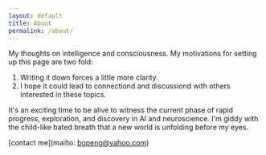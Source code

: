 ```yaml
---
layout: default
title: About
permalink: /about/
---
```


My thoughts on intelligence and consciousness. My motivations for setting up this page are two fold:
1. Writing it down forces a little more clarity.
2. I hope it could lead to connectiond and discussiond with others interested in these topics. 

It's an exciting time to be alive to witness the current phase of rapid progress, exploration, and discovery in AI and neuroscience. I'm giddy with the child-like bated breath that a new world is unfolding before my eyes.

[contact me](mailto: bopeng@yahoo.com)
